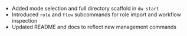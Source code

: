 - Added mode selection and full directory scaffold in `dw start`
- Introduced `role` and `flow` subcommands for role import and workflow inspection
- Updated README and docs to reflect new management commands
